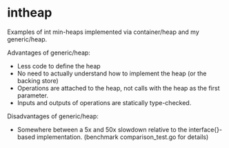 intheap
=======
Examples of int min-heaps implemented via container/heap and my generic/heap.

Advantages of generic/heap:
 - Less code to define the heap
 - No need to actually understand how to implement the heap (or the backing store)
 - Operations are attached to the heap, not calls with the heap as the first parameter.
 - Inputs and outputs of operations are statically type-checked.
 
Disadvantages of generic/heap:
 - Somewhere between a 5x and 50x slowdown relative to the interface{}-based implementation. (benchmark comparison_test.go for details)
